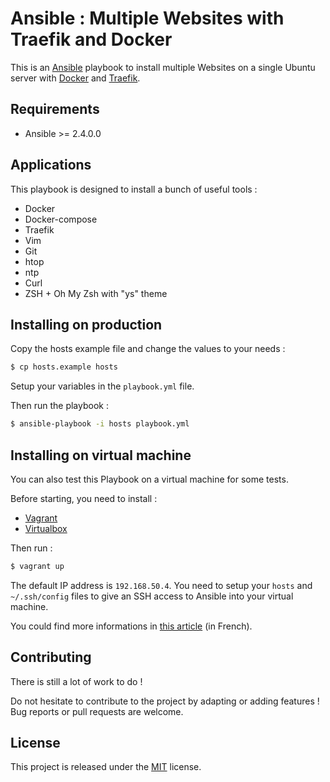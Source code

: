 # Ansible : Multiple Websites with Traefik and Docker

This is an [Ansible](https://www.ansible.com) playbook to install multiple Websites on a single Ubuntu server with [Docker](https://www.docker.com) and [Traefik](https://traefik.io).

## Requirements

+ Ansible >= 2.4.0.0

## Applications

This playbook is designed to install a bunch of useful tools :

+ Docker
+ Docker-compose
+ Traefik
+ Vim
+ Git
+ htop
+ ntp
+ Curl
+ ZSH + Oh My Zsh with "ys" theme

## Installing on production

Copy the hosts example file and change the values to your needs :

```bash
$ cp hosts.example hosts
```

Setup your variables in the ```playbook.yml``` file.

Then run the playbook :

```bash
$ ansible-playbook -i hosts playbook.yml
```

## Installing on virtual machine

You can also test this Playbook on a virtual machine for some tests.

Before starting, you need to install :

+ [Vagrant](https://www.vagrantup.com)
+ [Virtualbox](https://www.virtualbox.org)

Then run :

```bash
$ vagrant up
```

The default IP address is ```192.168.50.4```. You need to setup your ```hosts``` and ```~/.ssh/config``` files to give an SSH access to Ansible into your virtual machine.

You could find more informations in [this article](https://guillaumebriday.fr/utiliser-la-commande-ssh-pour-entrer-dans-une-machine-vagrant) (in French).

## Contributing

There is still a lot of work to do !

Do not hesitate to contribute to the project by adapting or adding features ! Bug reports or pull requests are welcome.

## License

This project is released under the [MIT](http://opensource.org/licenses/MIT) license.
